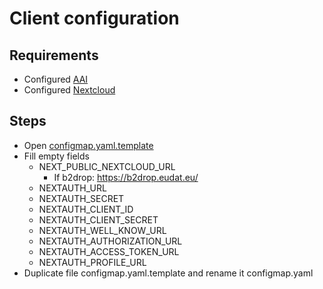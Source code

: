 # Client configuration
## Requirements
- Configured [AAI](config_AAI.md)
- Configured [Nextcloud](config_Nextcloud.md)
## Steps
- Open [configmap.yaml.template](../src/k8s/local/client/configmap.yaml.template)
- Fill empty fields
  - NEXT_PUBLIC_NEXTCLOUD_URL
    - If b2drop: https://b2drop.eudat.eu/
  - NEXTAUTH_URL
  - NEXTAUTH_SECRET
  - NEXTAUTH_CLIENT_ID
  - NEXTAUTH_CLIENT_SECRET
  - NEXTAUTH_WELL_KNOW_URL
  - NEXTAUTH_AUTHORIZATION_URL
  - NEXTAUTH_ACCESS_TOKEN_URL
  - NEXTAUTH_PROFILE_URL
- Duplicate file configmap.yaml.template and rename it configmap.yaml

